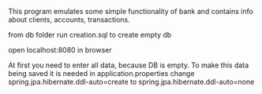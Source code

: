 This program emulates some simple functionality of bank and contains info about clients, accounts, transactions. 

from db folder run creation.sql to create empty db

open localhost:8080 in browser

At first you need to enter all data, because DB is empty.
To make this data being saved it is needed in application.properties change spring.jpa.hibernate.ddl-auto=create to spring.jpa.hibernate.ddl-auto=none
